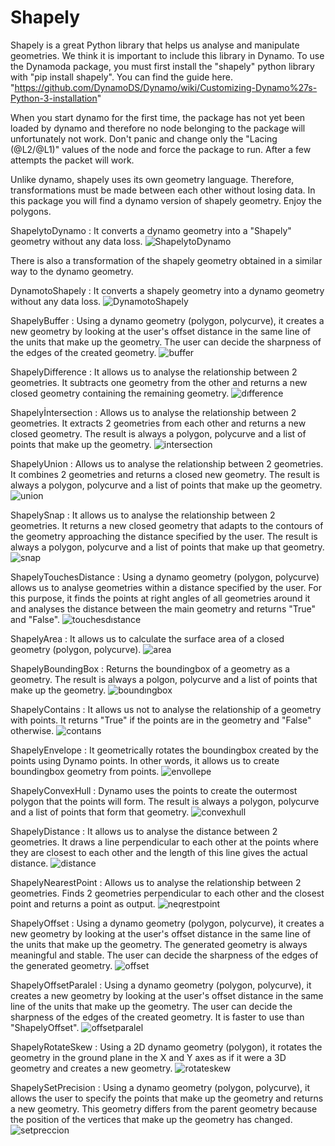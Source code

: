 # Shapely

Shapely is a great Python library that helps us analyse and manipulate geometries. We think it is important to include this library in Dynamo. To use the Dynamoda package, you must first install the "shapely" python library with "pip install shapely". 
You can find the guide here. "https://github.com/DynamoDS/Dynamo/wiki/Customizing-Dynamo%27s-Python-3-installation" 

When you start dynamo for the first time, the package has not yet been loaded by dynamo and therefore no node belonging to the package will unfortunately not work. Don't panic and change only the "Lacing (@L2/@L1)" values of the node and force the package to run. After a few attempts the packet will work. 

Unlike dynamo, shapely uses its own geometry language. Therefore, transformations must be made between each other without losing data. In this package you will find a dynamo version of shapely geometry. Enjoy the polygons.

ShapelytoDynamo :
It converts a dynamo geometry into a "Shapely" geometry without any data loss.
![ShapelytoDynamo](https://user-images.githubusercontent.com/24898802/229380656-36acf759-17d4-4cf0-bc87-f3436fd37d56.jpg)

There is also a transformation of the shapely geometry obtained in a similar way to the dynamo geometry.

DynamotoShapely :
It converts a shapely geometry into a dynamo geometry without any data loss.
![DynamotoShapely](https://user-images.githubusercontent.com/24898802/229380730-eea47661-662a-48d4-8726-74ce6e0a87a8.jpg)

ShapelyBuffer :
Using a dynamo geometry (polygon, polycurve), it creates a new geometry by looking at the user's offset distance in the same line of the units that make up the geometry. The user can decide the sharpness of the edges of the created geometry.
![buffer](https://user-images.githubusercontent.com/24898802/229381094-b3cdd56f-e1f2-4df1-a715-4122a93e4ec5.gif)

ShapelyDifference : 
It allows us to analyse the relationship between 2 geometries. It subtracts one geometry from the other and returns a new closed geometry containing the remaining geometry.
![dıfference](https://user-images.githubusercontent.com/24898802/229381253-9905c665-bee3-4bef-aa53-2c152b26fdc7.gif)

Shapelyİntersection :
Allows us to analyse the relationship between 2 geometries. It extracts 2 geometries from each other and returns a new closed geometry. The result is always a polygon, polycurve and a list of points that make up the geometry.
![intersection](https://user-images.githubusercontent.com/24898802/229381389-19439f96-e741-47d1-841b-eebaf607fce9.gif)

ShapelyUnion :
Allows us to analyse the relationship between 2 geometries. It combines 2 geometries and returns a closed new geometry. The result is always a polygon, polycurve and a list of points that make up the geometry.
![union](https://user-images.githubusercontent.com/24898802/229381412-5057741a-c90b-415d-974c-a8c20a0ade21.gif)

ShapelySnap :
It allows us to analyse the relationship between 2 geometries. It returns a new closed geometry that adapts to the contours of the geometry approaching the distance specified by the user. The result is always a polygon, polycurve and a list of points that make up that geometry.
![snap](https://user-images.githubusercontent.com/24898802/229381896-92f2b12c-1914-42a8-b994-98207544ad79.gif)

ShapelyTouchesDistance :
Using a dynamo geometry (polygon, polycurve) allows us to analyse geometries within a distance specified by the user. For this purpose, it finds the points at right angles of all geometries around it and analyses the distance between the main geometry and returns "True" and "False".
![touchesdıstance](https://user-images.githubusercontent.com/24898802/229382026-7a9fd182-d27e-4aeb-8b61-ae5b25cec480.gif)

ShapelyArea :
It allows us to calculate the surface area of a closed geometry (polygon, polycurve).
![area](https://user-images.githubusercontent.com/24898802/229380757-fcbcb89e-18de-4698-b7e1-b65bf68c9423.jpg)

ShapelyBoundingBox :
Returns the boundingbox of a geometry as a geometry. The result is always a polgon, polycurve and a list of points that make up the geometry.
![boundıngbox](https://user-images.githubusercontent.com/24898802/229380814-0c31109f-5bed-45b9-8b74-d5e7db3cecd4.jpg)

ShapelyContains :
It allows us not to analyse the relationship of a geometry with points. It returns "True" if the points are in the geometry and "False" otherwise.
![contaıns](https://user-images.githubusercontent.com/24898802/229380863-f0166b06-a06f-48f2-b882-765616a5e5a7.gif)

ShapelyEnvelope :
It geometrically rotates the boundingbox created by the points using Dynamo points. In other words, it allows us to create boundingbox geometry from points.
![envollepe](https://user-images.githubusercontent.com/24898802/229381322-071b5647-c71b-4552-9a55-2b9b478328f0.gif)

ShapelyConvexHull :
Dynamo uses the points to create the outermost polygon that the points will form. The result is always a polygon, polycurve and a list of points that form that geometry.
![convexhull](https://user-images.githubusercontent.com/24898802/229380997-f8d15c9b-567e-48aa-8423-88979d07f571.gif)

ShapelyDistance :
It allows us to analyse the distance between 2 geometries. It draws a line perpendicular to each other at the points where they are closest to each other and the length of this line gives the actual distance.
![distance](https://user-images.githubusercontent.com/24898802/229381212-e02d78e2-6966-4ead-87d3-70e8cf145f3b.gif)

ShapelyNearestPoint :
Allows us to analyse the relationship between 2 geometries. Finds 2 geometries perpendicular to each other and the closest point and returns a point as output.
![neqrestpoint](https://user-images.githubusercontent.com/24898802/229381465-b78cfeb5-a583-4da8-b182-eef2f3bb281e.gif)

ShapelyOffset :
Using a dynamo geometry (polygon, polycurve), it creates a new geometry by looking at the user's offset distance in the same line of the units that make up the geometry. The generated geometry is always meaningful and stable. The user can decide the sharpness of the edges of the generated geometry.
![offset](https://user-images.githubusercontent.com/24898802/229381495-126073f0-5a25-47bc-853a-eac68c0e1faf.gif)

ShapelyOffsetParalel :
Using a dynamo geometry (polygon, polycurve), it creates a new geometry by looking at the user's offset distance in the same line of the units that make up the geometry. The user can decide the sharpness of the edges of the created geometry. It is faster to use than "ShapelyOffset".
![offsetparalel](https://user-images.githubusercontent.com/24898802/229381557-84494843-df91-4a0e-b755-9ebae18d71f0.gif)

ShapelyRotateSkew :
Using a 2D dynamo geometry (polygon), it rotates the geometry in the ground plane in the X and Y axes as if it were a 3D geometry and creates a new geometry.
![rotateskew](https://user-images.githubusercontent.com/24898802/229381699-005f2256-feed-4d30-8207-eb2cd122843b.gif)

ShapelySetPrecision :
Using a dynamo geometry (polygon, polycurve), it allows the user to specify the points that make up the geometry and returns a new geometry. This geometry differs from the parent geometry because the position of the vertices that make up the geometry has changed.
![setpreccion](https://user-images.githubusercontent.com/24898802/229381816-d245d7b3-b934-4a79-add6-a29622167783.gif)
















































































